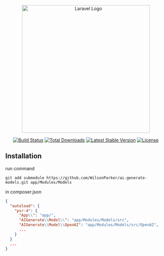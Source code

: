 <p align="center"><a href="https://laravel.com" target="_blank"><img src="https://raw.githubusercontent.com/laravel/art/master/logo-lockup/5%20SVG/2%20CMYK/1%20Full%20Color/laravel-logolockup-cmyk-red.svg" width="400" alt="Laravel Logo"></a></p>

<p align="center">
<a href="https://github.com/laravel/framework/actions"><img src="https://github.com/laravel/framework/workflows/tests/badge.svg" alt="Build Status"></a>
<a href="https://packagist.org/packages/laravel/framework"><img src="https://img.shields.io/packagist/dt/laravel/framework" alt="Total Downloads"></a>
<a href="https://packagist.org/packages/laravel/framework"><img src="https://img.shields.io/packagist/v/laravel/framework" alt="Latest Stable Version"></a>
<a href="https://packagist.org/packages/laravel/framework"><img src="https://img.shields.io/packagist/l/laravel/framework" alt="License"></a>
</p>

## Installation

run command 
```shell
git add submodule https://github.com/WilsonParker/ai-generate-models.git app/Modules/Models
```

in composer.json
```json
{
  "autoload": {
    "psr-4": {
      "App\\": "app/",
      "AIGenerate\\Model\\": "app/Modules/Models/src",
      "AIGenerate\\Model\\OpenAI": "app/Modules/Models/src/OpenAI",
      ...
    }
  }
  ...
}
```
